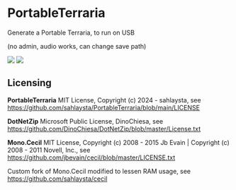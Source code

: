 # PortableTerraria

Generate a Portable Terraria, to run on USB

(no admin, audio works, can change save path)

<img src ="https://i.imgur.com/eH3lJTQ.png"/>
<img src ="https://i.imgur.com/X23GO2U.png"/>

## Licensing

<b>PortableTerraria</b> MIT License, Copyright (c) 2024 - sahlaysta, see https://github.com/sahlaysta/PortableTerraria/blob/main/LICENSE

<b>DotNetZip</b> Microsoft Public License, DinoChiesa, see https://github.com/DinoChiesa/DotNetZip/blob/master/License.txt

<b>Mono.Cecil</b> MIT License, Copyright (c) 2008 - 2015 Jb Evain | Copyright (c) 2008 - 2011 Novell, Inc., see https://github.com/jbevain/cecil/blob/master/LICENSE.txt

Custom fork of Mono.Cecil modified to lessen RAM usage, see https://github.com/sahlaysta/cecil
